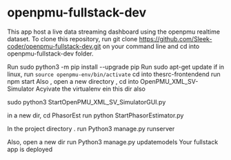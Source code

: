 # openpmu-fullstack-dev
This app host a live data streaming dashboard using the openpmu realtime dataset. To clone this repository, run git clone https://github.com/Sleek-coder/openpmu-fullstack-dev.git on your command line and cd into openpmu-fullstack-dev folder. 

Run sudo python3 -m pip install --upgrade pip
Run sudo apt-get update
if in linux, run `source openpmu-env/bin/activate`
cd  into thesrc-frontendend
run npm start
Also , open a new directory , cd into  OpenPMU_XML_SV-Simulator 
Acyivate the virtualenv ein this dir also 

sudo python3 StartOpenPMU_XML_SV_SimulatorGUI.py

in a new dir, cd  PhasorEst 
run python  StartPhasorEstimator.py

In the project directory . run Python3  manage.py runserver 

Also,  open a new dir 
run Python3 manage.py updatemodels
 Your fullstack  app is deployed 

